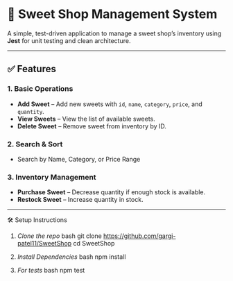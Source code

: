 # 🍬 Sweet Shop Management System

A simple, test-driven application to manage a sweet shop’s inventory using **Jest** for unit testing and clean architecture.

---

## ✅ Features

### 1. Basic Operations
- **Add Sweet** – Add new sweets with `id`, `name`, `category`, `price`, and `quantity`.
- **View Sweets** – View the list of available sweets.
- **Delete Sweet** – Remove sweet from inventory by ID.

### 2. Search & Sort
- Search by Name, Category, or Price Range

### 3. Inventory Management
- **Purchase Sweet** – Decrease quantity if enough stock is available.
- **Restock Sweet** – Increase quantity in stock.

---

🛠️ Setup Instructions
1. *Clone the repo*
bash
git clone https://github.com/gargi-patel11/SweetShop
cd SweetShop


2. *Install Dependencies*
bash
npm install


3. *For tests*
bash
npm test
